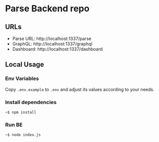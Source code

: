# Parse Backend repo

## URLs

- Parse URL: http://localhost:1337/parse
- GraphQL: http://localhost:1337/graphql
- Dashboard: http://localhost:1337/dashboard
## Local Usage

### Env Variables

Copy `.env.example` to `.env` and adjust its values according to your needs.

### Install dependencies

```
~$ npm install
```

### Run BE

```
~$ node index.js
```